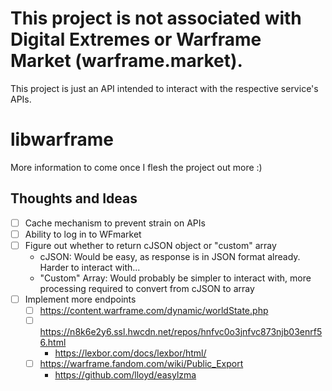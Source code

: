# This project is not associated with Digital Extremes or Warframe Market (warframe.market).

This project is just an API intended to interact with the respective service's APIs.

# libwarframe

More information to come once I flesh the project out more :)


## Thoughts and Ideas

 - [ ] Cache mechanism to prevent strain on APIs
 - [ ] Ability to log in to WFmarket
 - [ ] Figure out whether to return cJSON object or "custom" array
    - cJSON: Would be easy, as response is in JSON format already. Harder to interact with...
    - "Custom" Array: Would probably be simpler to interact with, more processing required to convert from cJSON to array
 - [ ] Implement more endpoints
   - [ ] https://content.warframe.com/dynamic/worldState.php
   - [ ] https://n8k6e2y6.ssl.hwcdn.net/repos/hnfvc0o3jnfvc873njb03enrf56.html
     - https://lexbor.com/docs/lexbor/html/
   - [ ] https://warframe.fandom.com/wiki/Public_Export
     - https://github.com/lloyd/easylzma
